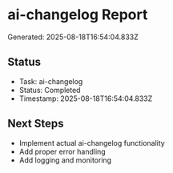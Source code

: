 # ai-changelog Report

Generated: 2025-08-18T16:54:04.833Z

## Status
- Task: ai-changelog
- Status: Completed
- Timestamp: 2025-08-18T16:54:04.833Z

## Next Steps
- Implement actual ai-changelog functionality
- Add proper error handling
- Add logging and monitoring
